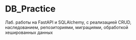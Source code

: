 # DB_Practice
Лаб. работы на FastAPI и SQLAlchemy, с реализацией CRUD, наследованием, репозиториями, миграциями, обработкой хешированных данных
